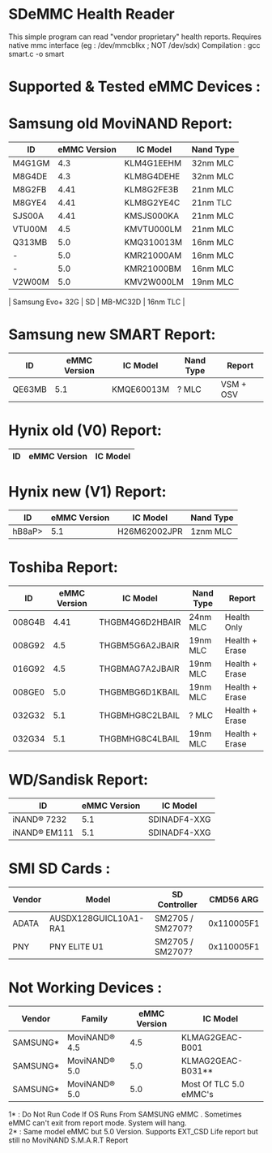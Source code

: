 # SDeMMC Health Reader
This simple program can read "vendor proprietary" health reports.
Requires native mmc interface (eg : /dev/mmcblkx ; NOT /dev/sdx)
Compilation : gcc smart.c -o smart

# Supported & Tested eMMC Devices :
# Samsung old MoviNAND Report:
| ID | eMMC Version | IC Model | Nand Type |
| - | - | - | - |
| M4G1GM | 4.3 | KLM4G1EEHM | 32nm MLC |
| M8G4DE | 4.3 | KLM8G4DEHE | 32nm MLC |
| M8G2FB | 4.41 | KLM8G2FE3B | 21nm MLC |
| M8GYE4 | 4.41 | KLM8G2YE4C | 21nm TLC |
| SJS00A | 4.41 | KMSJS000KA | 21nm MLC |
| VTU00M | 4.5 | KMVTU000LM | 21nm MLC |
| Q313MB | 5.0 | KMQ310013M | 16nm MLC |
| -      | 5.0 | KMR21000AM | 16nm MLC | 
| -      | 5.0 | KMR21000BM | 16nm MLC | 
| V2W00M | 5.0 | KMV2W000LM | 19nm MLC | 

| Samsung Evo+ 32G | SD | MB-MC32D | 16nm TLC |

# Samsung new SMART Report:
| ID | eMMC Version | IC Model | Nand Type | Report |
| - | - | - | - | - |
| QE63MB | 5.1 | KMQE60013M | ? MLC | VSM + OSV |

# Hynix old (V0) Report:
| ID | eMMC Version | IC Model |
| - | - | - |

# Hynix new (V1) Report:
| ID | eMMC Version | IC Model | Nand Type |
| - | - | - | - |
| hB8aP> | 5.1 | H26M62002JPR | 1znm MLC |

# Toshiba Report:
| ID | eMMC Version | IC Model | Nand Type | Report |
| - | - | - | - | - |
| 008G4B | 4.41 | THGBM4G6D2HBAIR | 24nm MLC | Health Only |
| 008G92 | 4.5  | THGBM5G6A2JBAIR | 19nm MLC | Health + Erase |
| 016G92 | 4.5  | THGBMAG7A2JBAIR | 19nm MLC | Health + Erase |
| 008GE0 | 5.0  | THGBMBG6D1KBAIL | 19nm MLC | Health + Erase |
| 032G32 | 5.1  | THGBMHG8C2LBAIL | ? MLC | Health + Erase |
| 032G34 | 5.1  | THGBMHG8C4LBAIL | 19nm MLC | Health + Erase |
# WD/Sandisk Report:
| ID | eMMC Version | IC Model |
| - | - | - |
| iNAND® 7232 | 5.1 | SDINADF4-XXG |
| iNAND® EM111 | 5.1 | SDINADF4-XXG |

# SMI SD Cards :

| Vendor | Model | SD Controller | CMD56 ARG |
| - | - | - | - |
| ADATA | AUSDX128GUICL10A1-RA1  | SM2705 / SM2707? | 0x110005F1 |
| PNY   | PNY ELITE U1           | SM2705 / SM2707? | 0x110005F1 |

# Not Working Devices : 

| Vendor | Family | eMMC Version | IC Model |
| - | - | - | - |
| SAMSUNG* | MoviNAND® 4.5 | 4.5 | KLMAG2GEAC-B001 |
| SAMSUNG* | MoviNAND® 5.0 | 5.0 | KLMAG2GEAC-B031** |
| SAMSUNG* | MoviNAND® 5.0 | 5.0 | Most Of TLC 5.0 eMMC's |

1* : Do Not Run Code If OS Runs From SAMSUNG eMMC . Sometimes eMMC can't exit from report mode. System will hang.  
2* : Same model eMMC but 5.0 Version. Supports EXT_CSD Life report but still no MoviNAND S.M.A.R.T Report
